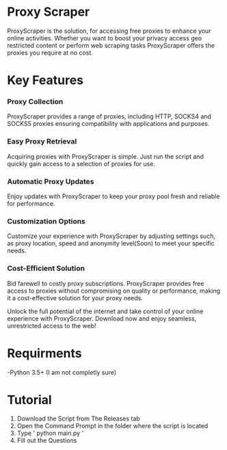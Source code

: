 
# Proxy Scraper

ProxyScraper is the solution, for accessing free proxies to enhance your online activities. Whether you want to boost your privacy access geo restricted content or perform web scraping tasks ProxyScraper offers the proxies you require at no cost.

# Key Features

 ### Proxy Collection 
 ProxyScraper provides a range of proxies, including HTTP, SOCKS4 and SOCKS5 proxies ensuring compatibility with applications and purposes.
 
 ### Easy Proxy Retrieval
 Acquiring proxies with ProxyScraper is simple. Just run the script and quickly gain access to a selection of proxies for use.
 
 ### Automatic Proxy Updates
 Enjoy updates with ProxyScraper to keep your proxy pool fresh and reliable for performance.
 
 ### Customization Options
Customize your experience with ProxyScraper by adjusting settings such, as proxy location, speed and anonymity level(Soon) to meet your specific needs.

### Cost-Efficient Solution 
Bid farewell to costly proxy subscriptions. ProxyScraper provides free access to proxies without compromising on quality or performance, making it a cost-effective solution for your proxy needs.

Unlock the full potential of the internet and take control of your online experience with ProxyScraper. 
Download now and enjoy seamless, unrestricted access to the web!


# Requirments
-Python 3.5+ (I am not completly sure)

# Tutorial

1. Download the Script from The Releases tab
2. Open the Command Prompt in the folder where the script is located
3. Type ' python main.py '
4. Fill out the Questions
